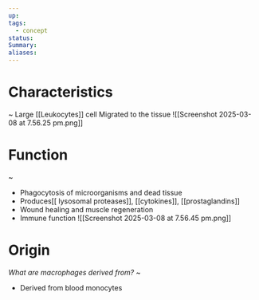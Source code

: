 ```yaml
---
up: 
tags:
  - concept
status: 
Summary:
aliases:
---
```

# Characteristics
~
Large [[Leukocytes]] cell
Migrated to the tissue
![[Screenshot 2025-03-08 at 7.56.25 pm.png]]
# Function
~ 
- Phagocytosis of microorganisms and dead tissue
- Produces[[ lysosomal proteases]], [[cytokines]], [[prostaglandins]]
- Wound healing and muscle regeneration
- Immune function
![[Screenshot 2025-03-08 at 7.56.45 pm.png]]

# Origin
*What are macrophages derived from?*
~
- Derived from blood monocytes



